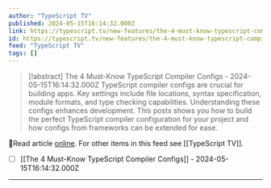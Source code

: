 ```yaml
---
author: "TypeScript TV"
published: 2024-05-15T16:14:32.000Z
link: https://typescript.tv/new-features/the-4-must-know-typescript-compiler-configs/
id: https://typescript.tv/new-features/the-4-must-know-typescript-compiler-configs/
feed: "TypeScript TV"
tags: []
---
```

> [!abstract] The 4 Must-Know TypeScript Compiler Configs - 2024-05-15T16:14:32.000Z
> TypeScript compiler configs are crucial for building apps. Key settings include file locations, syntax specification, module formats, and type checking capabilities. Understanding these configs enhances development. This posts shows you how to build the perfect TypeScript compiler configuration for your project and how configs from frameworks can be extended for ease.

🔗Read article [online](https://typescript.tv/new-features/the-4-must-know-typescript-compiler-configs/). For other items in this feed see [[TypeScript TV]].

- [ ] [[The 4 Must-Know TypeScript Compiler Configs]] - 2024-05-15T16:14:32.000Z
- - -

